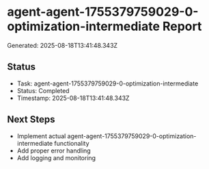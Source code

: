 # agent-agent-1755379759029-0-optimization-intermediate Report

Generated: 2025-08-18T13:41:48.343Z

## Status
- Task: agent-agent-1755379759029-0-optimization-intermediate
- Status: Completed
- Timestamp: 2025-08-18T13:41:48.343Z

## Next Steps
- Implement actual agent-agent-1755379759029-0-optimization-intermediate functionality
- Add proper error handling
- Add logging and monitoring
